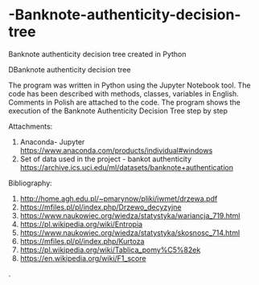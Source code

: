 # -Banknote-authenticity-decision-tree
 Banknote authenticity decision tree created in Python 



DBanknote authenticity decision tree


The program was written in Python using the Jupyter Notebook tool. The code has been described with methods, classes, variables in English. Comments in Polish are attached to the code. The program shows the execution of the Banknote Authenticity Decision Tree step by step



Attachments:
1. Anaconda- Jupyter
https://www.anaconda.com/products/individual#windows
2. Set of data used in the project - bankot authenticity
https://archive.ics.uci.edu/ml/datasets/banknote+authentication


Bibliography:
1. http://home.agh.edu.pl/~pmarynow/pliki/iwmet/drzewa.pdf
2. https://mfiles.pl/pl/index.php/Drzewo_decyzyjne
3. https://www.naukowiec.org/wiedza/statystyka/wariancja_719.html
4. https://pl.wikipedia.org/wiki/Entropia
5. https://www.naukowiec.org/wiedza/statystyka/skosnosc_714.html
6. https://mfiles.pl/pl/index.php/Kurtoza
7. https://pl.wikipedia.org/wiki/Tablica_pomy%C5%82ek
8. https://en.wikipedia.org/wiki/F1_score

















. 





